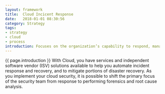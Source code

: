 ```yaml
---
layout: framework
title:  Cloud Incicent Response
date:   2018-01-01 08:30:56
category: Strategy
tags:
- strategy
- cloud
- process
introduction: Focuses on the organization’s capability to respond, manage, reduce harm, and restore operations during and after a security incident.
---
```


{{ page.introduction }}
With Cloud, you have services and independent software vendor (ISV)
solutions available to help you automate incident response and recovery, and to
mitigate portions of disaster recovery. As you implement your cloud security, it
is possible to shift the primary focus of the security team from response to
performing forensics and root cause analysis.